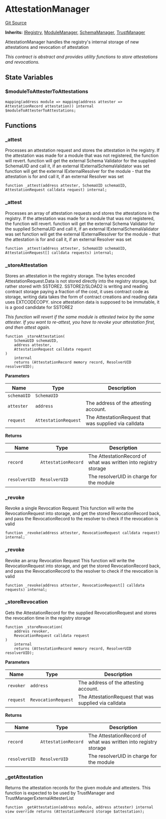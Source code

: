 # AttestationManager
[Git Source](https://github.com/rhinestonewtf/registry/blob/350cdd9001705a91cd42a82c8ee3e0cd055714e5/src/core/AttestationManager.sol)

**Inherits:**
[IRegistry](/src/IRegistry.sol/interface.IRegistry.md), [ModuleManager](/src/core/ModuleManager.sol/abstract.ModuleManager.md), [SchemaManager](/src/core/SchemaManager.sol/abstract.SchemaManager.md), [TrustManager](/src/core/TrustManager.sol/abstract.TrustManager.md)

AttestationManager handles the registry's internal storage of new attestations and revocation of attestation

*This contract is abstract and provides utility functions to store attestations and revocations.*


## State Variables
### $moduleToAttesterToAttestations

```solidity
mapping(address module => mapping(address attester => AttestationRecord attestation)) internal $moduleToAttesterToAttestations;
```


## Functions
### _attest

Processes an attestation request and stores the attestation in the registry.
If the attestation was made for a module that was not registered, the function will revert.
function will get the external Schema Validator for the supplied SchemaUID
and call it, if an external IExternalSchemaValidator was set
function will get the external IExternalResolver for the module - that the attestation is for
and call it, if an external Resolver was set


```solidity
function _attest(address attester, SchemaUID schemaUID, AttestationRequest calldata request) internal;
```

### _attest

Processes an array of attestation requests  and stores the attestations in the registry.
If the attestation was made for a module that was not registered, the function will revert.
function will get the external Schema Validator for the supplied SchemaUID
and call it, if an external IExternalSchemaValidator was set
function will get the external IExternalResolver for the module - that the attestation is for
and call it, if an external Resolver was set


```solidity
function _attest(address attester, SchemaUID schemaUID, AttestationRequest[] calldata requests) internal;
```

### _storeAttestation

Stores an attestation in the registry storage.
The bytes encoded AttestationRequest.Data is not stored directly into the registry storage,
but rather stored with SSTORE2. SSTORE2/SLOAD2 is writing and reading contract storage
paying a fraction of the cost, it uses contract code as storage, writing data takes the
form of contract creations and reading data uses EXTCODECOPY.
since attestation data is supposed to be immutable, it is a good candidate for SSTORE2

*This function will revert if the same module is attested twice by the same attester.
If you want to re-attest, you have to revoke your attestation first, and then attest again.*


```solidity
function _storeAttestation(
    SchemaUID schemaUID,
    address attester,
    AttestationRequest calldata request
)
    internal
    returns (AttestationRecord memory record, ResolverUID resolverUID);
```
**Parameters**

|Name|Type|Description|
|----|----|-----------|
|`schemaUID`|`SchemaUID`||
|`attester`|`address`|The address of the attesting account.|
|`request`|`AttestationRequest`|The AttestationRequest that was supplied via calldata|

**Returns**

|Name|Type|Description|
|----|----|-----------|
|`record`|`AttestationRecord`|The AttestationRecord of what was written into registry storage|
|`resolverUID`|`ResolverUID`|The resolverUID in charge for the module|


### _revoke

Revoke a single Revocation Request
This function will write the RevocationRequest into storage, and get the stored RevocationRecord back,
and pass the RevocationRecord to the resolver to check if the revocation is valid


```solidity
function _revoke(address attester, RevocationRequest calldata request) internal;
```

### _revoke

Revoke an array Revocation Request
This function will write the RevocationRequest into storage, and get the stored RevocationRecord back,
and pass the RevocationRecord to the resolver to check if the revocation is valid


```solidity
function _revoke(address attester, RevocationRequest[] calldata requests) internal;
```

### _storeRevocation

Gets the AttestationRecord for the supplied RevocationRequest and stores the revocation time in the registry storage


```solidity
function _storeRevocation(
    address revoker,
    RevocationRequest calldata request
)
    internal
    returns (AttestationRecord memory record, ResolverUID resolverUID);
```
**Parameters**

|Name|Type|Description|
|----|----|-----------|
|`revoker`|`address`|The address of the attesting account.|
|`request`|`RevocationRequest`|The AttestationRequest that was supplied via calldata|

**Returns**

|Name|Type|Description|
|----|----|-----------|
|`record`|`AttestationRecord`|The AttestationRecord of what was written into registry storage|
|`resolverUID`|`ResolverUID`|The resolverUID in charge for the module|


### _getAttestation

Returns the attestation records for the given module and attesters.
This function is expected to be used by TrustManager and TrustManagerExternalAttesterList


```solidity
function _getAttestation(address module, address attester) internal view override returns (AttestationRecord storage $attestation);
```

